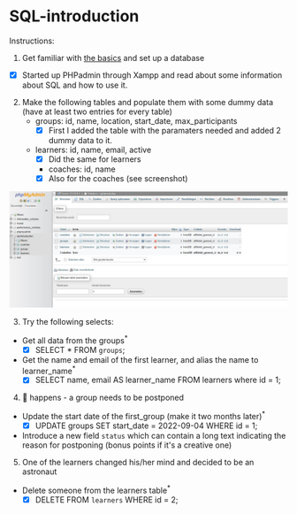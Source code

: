 # SQL-introduction

Instructions:

1. Get familiar with [the basics](./SQL-basics.md) and set up a database
- [X] Started up PHPadmin through Xampp and read about some information about SQL and how to use it. 

2. Make the following tables and populate them with some dummy data (have at least two entries for every table)
	- groups: id, name, location, start_date, max_participants
		- [X] First I added the table with the paramaters needed and added 2 dummy data to it. 

	- learners: id, name, email, active
		- [X] Did the same for learners 

    	- coaches: id, name
		- [X] Also for the coaches (see screenshot)

![SQL tabels dummy data](SQL.JPG)

3. Try the following selects:
- Get all data from the groups<sup>\*</sup>
	- [X] SELECT * FROM `groups`;

- Get the name and email of the first learner, and alias the name to learner_name<sup>\*</sup> 
	- [X] SELECT name, email AS learner_name FROM learners where id = 1;

4. 💩 happens - a group needs to be postponed
- Update the start date of the first_group (make it two months later)<sup>\*</sup>
	- [X] UPDATE groups SET start_date = 2022-09-04 WHERE id = 1;

- Introduce a new field `status` which can contain a long text indicating the reason for postponing (bonus points if it's a creative one)

5. One of the learners changed his/her mind and decided to be an astronaut
- Delete someone from the learners table<sup>\*</sup>
	- [X] DELETE FROM `learners` WHERE id = 2;